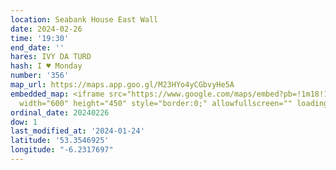 ```yaml
---
location: Seabank House East Wall
date: 2024-02-26
time: '19:30'
end_date: ''
hares: IVY DA TURD
hash: I ♥ Monday
number: '356'
map_url: https://maps.app.goo.gl/M23HYo4yCGbvyHe5A
embedded_map: <iframe src="https://www.google.com/maps/embed?pb=!1m18!1m12!1m3!1d2381.361081435011!2d-6.229194799999999!3d53.35469249999999!2m3!1f0!2f0!3f0!3m2!1i1024!2i768!4f13.1!3m3!1m2!1s0x48670ef770f5b51b%3A0x7aa506bc5934cc21!2sThe%20Seabank%20House!5e0!3m2!1sen!2sie!4v1706138619383!5m2!1sen!2sie"
  width="600" height="450" style="border:0;" allowfullscreen="" loading="lazy" referrerpolicy="no-referrer-when-downgrade"></iframe>
ordinal_date: 20240226
dow: 1
last_modified_at: '2024-01-24'
latitude: '53.3546925'
longitude: "-6.2317697"
---
```



